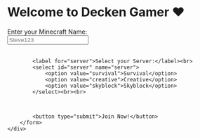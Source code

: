 <html lang="en">
<head>
    <meta charset="UTF-8">
    <meta name="viewport" content="width=device-width, initial-scale=1.0">
    <title>Decken Gamer - Minecraft join</title>
    <link rel="stylesheet" href="gp.css">
</head>
<body>
    <div class="container">
        <h1>Welcome to Decken Gamer ❤️</h1>
        <form>
            <label for="username">Enter your Minecraft Name:</label><br>
            <input type="text" id="username" name="username" placeholder="Steve123"><br><br>
            
            <label for="server">Select your Server:</label><br>
            <select id="server" name="server">
                <option value="survival">Survival</option>
                <option value="creative">Creative</option>
                <option value="skyblock">Skyblock</option>
            </select><br><br>


            
            <button type="submit">Join Now!</button>
        </form>
    </div>
</body>
</html>
